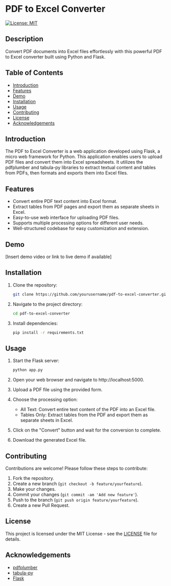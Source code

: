 # PDF to Excel Converter

[![License: MIT](https://img.shields.io/badge/License-MIT-yellow.svg)](https://opensource.org/licenses/MIT)

## Description

Convert PDF documents into Excel files effortlessly with this powerful PDF to Excel converter built using Python and Flask.

## Table of Contents

- [Introduction](#introduction)
- [Features](#features)
- [Demo](#demo)
- [Installation](#installation)
- [Usage](#usage)
- [Contributing](#contributing)
- [License](#license)
- [Acknowledgements](#acknowledgements)

## Introduction

The PDF to Excel Converter is a web application developed using Flask, a micro web framework for Python. This application enables users to upload PDF files and convert them into Excel spreadsheets. It utilizes the pdfplumber and tabula-py libraries to extract textual content and tables from PDFs, then formats and exports them into Excel files.

## Features

- Convert entire PDF text content into Excel format.
- Extract tables from PDF pages and export them as separate sheets in Excel.
- Easy-to-use web interface for uploading PDF files.
- Supports multiple processing options for different user needs.
- Well-structured codebase for easy customization and extension.

## Demo

[Insert demo video or link to live demo if available]

## Installation

1. Clone the repository:

    ```bash
    git clone https://github.com/yourusername/pdf-to-excel-converter.git
    ```

2. Navigate to the project directory:

    ```bash
    cd pdf-to-excel-converter
    ```

3. Install dependencies:

    ```bash
    pip install -r requirements.txt
    ```

## Usage

1. Start the Flask server:

    ```bash
    python app.py
    ```

2. Open your web browser and navigate to http://localhost:5000.

3. Upload a PDF file using the provided form.

4. Choose the processing option:
    - All Text: Convert entire text content of the PDF into an Excel file.
    - Tables Only: Extract tables from the PDF and export them as separate sheets in Excel.

5. Click on the "Convert" button and wait for the conversion to complete.

6. Download the generated Excel file.

## Contributing

Contributions are welcome! Please follow these steps to contribute:

1. Fork the repository.
2. Create a new branch (`git checkout -b feature/yourfeature`).
3. Make your changes.
4. Commit your changes (`git commit -am 'Add new feature'`).
5. Push to the branch (`git push origin feature/yourfeature`).
6. Create a new Pull Request.

## License

This project is licensed under the MIT License - see the [LICENSE](https://opensource.org/license/MIT) file for details.

## Acknowledgements

- [pdfplumber](https://github.com/jsvine/pdfplumber)
- [tabula-py](https://github.com/chezou/tabula-py)
- [Flask](https://flask.palletsprojects.com/)

